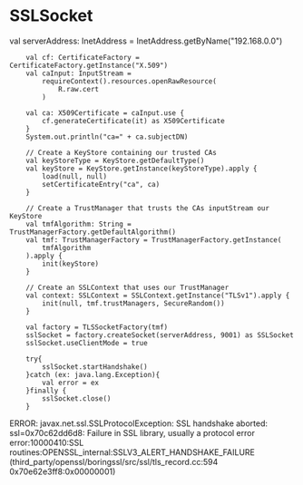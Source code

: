 # SSLSocket

 val serverAddress: InetAddress = InetAddress.getByName("192.168.0.0")

        val cf: CertificateFactory = CertificateFactory.getInstance("X.509")
        val caInput: InputStream =
            requireContext().resources.openRawResource(
                R.raw.cert
            )
            
        val ca: X509Certificate = caInput.use {
            cf.generateCertificate(it) as X509Certificate
        }
        System.out.println("ca=" + ca.subjectDN)

        // Create a KeyStore containing our trusted CAs
        val keyStoreType = KeyStore.getDefaultType()
        val keyStore = KeyStore.getInstance(keyStoreType).apply {
            load(null, null)
            setCertificateEntry("ca", ca)
        }

        // Create a TrustManager that trusts the CAs inputStream our KeyStore
        val tmfAlgorithm: String = TrustManagerFactory.getDefaultAlgorithm()
        val tmf: TrustManagerFactory = TrustManagerFactory.getInstance(
            tmfAlgorithm
        ).apply {
            init(keyStore)
        }

        // Create an SSLContext that uses our TrustManager
        val context: SSLContext = SSLContext.getInstance("TLSv1").apply {
            init(null, tmf.trustManagers, SecureRandom())
        }

        val factory = TLSSocketFactory(tmf)
        sslSocket = factory.createSocket(serverAddress, 9001) as SSLSocket
        sslSocket.useClientMode = true

        try{
            sslSocket.startHandshake()
        }catch (ex: java.lang.Exception){
            val error = ex
        }finally {
            sslSocket.close()
        }
        
        
 ERROR:
 javax.net.ssl.SSLProtocolException: SSL handshake aborted: ssl=0x70c62dd6d8: Failure in SSL library, usually a protocol error
error:10000410:SSL routines:OPENSSL_internal:SSLV3_ALERT_HANDSHAKE_FAILURE (third_party/openssl/boringssl/src/ssl/tls_record.cc:594 0x70e62e3ff8:0x00000001)
